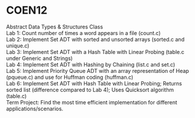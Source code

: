 # COEN12
Abstract Data Types & Structures Class     
Lab 1: Count number of times a word appears in a file (count.c)  
Lab 2: Implement Set ADT with sorted and unsorted arrays (sorted.c and unique.c)  
Lab 3: Implement Set ADT with a Hash Table with Linear Probing (table.c under Generic and Strings)  
Lab 4: Implement Set ADT with Hashing by Chaining (list.c and set.c)  
Lab 5: Implement Priority Queue ADT with an array representation of Heap (pqueue.c) and use for Huffman coding (huffman.c)  
Lab 6: Implement Set ADT with Hash Table with Linear Probing; Returns sorted list (difference compared to Lab 4); Uses Quicksort algorithm (table.c)  
Term Project: Find the most time efficient implementation for different applications/scenarios.  
